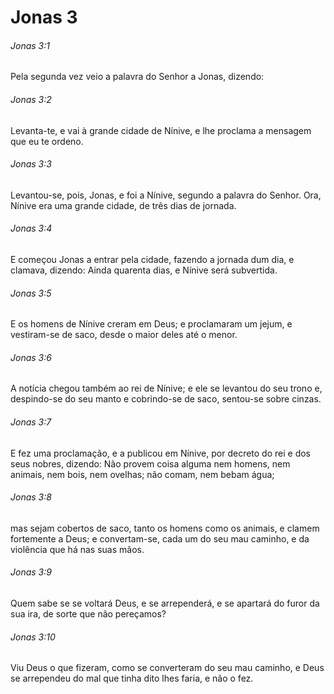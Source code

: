 # Jonas 3

###### Jonas 3:1

Pela segunda vez veio a palavra do Senhor a Jonas, dizendo:

###### Jonas 3:2

Levanta-te, e vai à grande cidade de Nínive, e lhe proclama a mensagem que eu te ordeno.

###### Jonas 3:3

Levantou-se, pois, Jonas, e foi a Nínive, segundo a palavra do Senhor. Ora, Nínive era uma grande cidade, de três dias de jornada.

###### Jonas 3:4

E começou Jonas a entrar pela cidade, fazendo a jornada dum dia, e clamava, dizendo: Ainda quarenta dias, e Nínive será subvertida.

###### Jonas 3:5

E os homens de Nínive creram em Deus; e proclamaram um jejum, e vestiram-se de saco, desde o maior deles até o menor.

###### Jonas 3:6

A notícia chegou também ao rei de Nínive; e ele se levantou do seu trono e, despindo-se do seu manto e cobrindo-se de saco, sentou-se sobre cinzas.

###### Jonas 3:7

E fez uma proclamação, e a publicou em Nínive, por decreto do rei e dos seus nobres, dizendo: Não provem coisa alguma nem homens, nem animais, nem bois, nem ovelhas; não comam, nem bebam água;

###### Jonas 3:8

mas sejam cobertos de saco, tanto os homens como os animais, e clamem fortemente a Deus; e convertam-se, cada um do seu mau caminho, e da violência que há nas suas mãos.

###### Jonas 3:9

Quem sabe se se voltará Deus, e se arrependerá, e se apartará do furor da sua ira, de sorte que não pereçamos?

###### Jonas 3:10

Viu Deus o que fizeram, como se converteram do seu mau caminho, e Deus se arrependeu do mal que tinha dito lhes faria, e não o fez.

